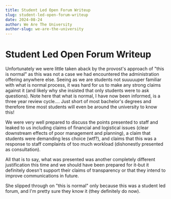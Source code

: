 ```yaml
---
title: Student Led Open Forum Writeup
slug: student-led-open-forum-writeup
date: 2024-08-24
author: We Are The University
author-slug: we-are-the-university
---
```

# Student Led Open Forum Writeup

Unfortunately we were little taken aback by the provost's approach of "this is normal" as this was not a case we had encountered the administration offering anywhere else. Seeing as we are students not suuuuuper familiar with what is normal process, it was hard for us to make any strong claims against it (and likely why she insisted that only students were to ask questions). Note here that what is normal, I have now been informed, is a three year review cycle.... Just short of most bachelor's degrees and therefore time most students will even be around the university to know this!

We were very well prepared to discuss the points presented to staff and leaked to us including claims of financial and logistical issues (clear downstream effects of poor management and planning), a claim that students were demanding less choice (wtf?), and claims that this was a response to staff complaints of too much workload (dishonestly presented as consultation).

All that is to say, what was presented was another completely different justification this time and we should have been prepared for it-but it definitely doesn't support their claims of transparency or that they intend to improve communications in future.

She slipped through on "this is normal" only because this was a student led forum, and I'm pretty sure they know it (they definitely do now).
